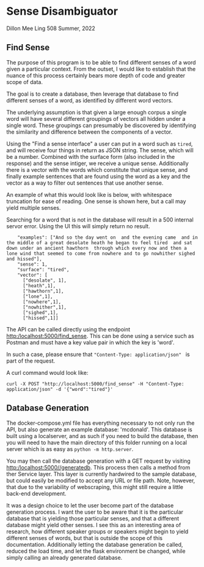 # Sense Disambiguator

Dillon Mee
Ling 508
Summer, 2022

## Find Sense

The purpose of this program is to be able to find different senses of a word given a particular context. From the outset, I would like to establish that the nuance of this process certainly bears more depth of code and greater scope of data.

The goal is to create a database, then leverage that database to find different senses of a word, as identified by different word vectors.

The underlying assumption is that given a large enough corpus a single word will have several different groupings of vectors all hidden under a single word. These groupings can presumably be discovered by identifying the similarity and difference between the components of a vector.

Using the "Find a sense interface" a user can put in a word such as `tired`, and will receive four things in return as JSON string. The sense, which will be a number. Combined with the surface form (also included in the response) and the sense intiger, we receive a unique sense. Additionally there is a vector with the words which constitute that unique sense, and finally example sentences that are found using the word as a key and the vector as a way to filter out sentences that use another sense. 

An example of what this would look like is below, with whitespace truncation for ease of reading. One sense is shown here, but a call may yield multiple senses. 

Searching for a word that is not in the database will result in a 500 internal servor error. Using the UI this will simply return no result. 

``` 
    "examples": ["And so the day went on  and the evening came  and in the middle of a great desolate heath he began to feel tired  and sat down under an ancient hawthorn  through which every now and then a lone wind that seemed to come from nowhere and to go nowhither sighed and hissed"],
    "sense": 1,
    "surface": "tired",
    "vector": [
      ["desolate", 1],
      ["heath",1],
      ["hawthorn",1],
      ["lone",1],
      ["nowhere",1],
      ["nowhither",1],
      ["sighed",1],
      ["hissed",1]]
```

The API can be called directly using the endpoint [http:/localhost:5000/find_sense](). This can be done using a service such as Postman and must have a key value pair in which the key is 'word'. 

In such a case, please ensure that `"Content-Type: application/json" ` is part of the request. 

A curl command would look like:

`curl -X POST "http://localhost:5000/find_sense" -H "Content-Type: application/json" -d '{"word":"tired"}'`

## Database Generation

The docker-compose.yml file has everything necessary to not only run the API, but also generate an example database: 'mcdonald'. This database is built using a localserver, and as such if you need to build the database, then you will need to have the main directory of this folder running on a local server which is as easy as `python -m http.server`. 

You may then call the database generation with a GET request by visiting [http:/localhost:5000//generatedb](). This process then calls a method from ther Service layer. This layer is currently hardwired to the sample database, but could easily be modified to accept any URL or file path. Note, however, that due to the variability of webscraping, this might still require a little back-end development. 

It was a design choice to let the user become part of the database generation process. I want the user to be aware that it is the particular database that is yielding those particular senses, and that a different database might yield other senses. I see this as an interesting area of research, how different speaker groups or speakers might begin to yield different senses of words, but that is outside the scope of this documentation. Additionally letting the database generation be called, reduced the load time, and let the flask environment be changed, while simply calling an already generated database. 
